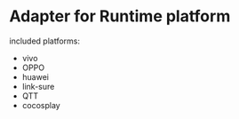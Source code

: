 # Adapter for Runtime platform
included platforms:
- vivo
- OPPO
- huawei
- link-sure
- QTT
- cocosplay